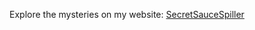 Explore the mysteries on my website: [SecretSauceSpiller](https://secretsaucespiller.github.io/index.html)
